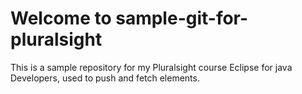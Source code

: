 # Welcome to  sample-git-for-pluralsight

This is a sample repository for my Pluralsight course Eclipse for java Developers, used to push and fetch elements.
